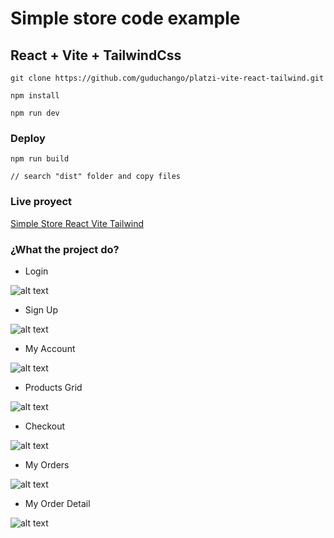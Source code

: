 # Simple store code example

## React + Vite + TailwindCss

```
git clone https://github.com/guduchango/platzi-vite-react-tailwind.git

npm install

npm run dev
```

### Deploy

```
npm run build

// search "dist" folder and copy files
```

### Live proyect

[Simple Store React Vite Tailwind](https://simple-store-vite-react-tailwind.edgardoponce.com/)

### ¿What the project do?

* Login

![alt text](https://simple-store-vite-react-tailwind.edgardoponce.com/images/store_photos/login.png "Login")

* Sign Up 

![alt text](https://simple-store-vite-react-tailwind.edgardoponce.com/images/store_photos/sign_up.png "Sign Up")

* My Account 

![alt text](https://simple-store-vite-react-tailwind.edgardoponce.com/images/store_photos/sign_up.png "My Account")

* Products Grid

![alt text](https://simple-store-vite-react-tailwind.edgardoponce.com/images/store_photos/grid_products.png "Products Grid")

* Checkout

![alt text](https://simple-store-vite-react-tailwind.edgardoponce.com/images/store_photos/check_out.png "Products Grid")

* My Orders

![alt text](https://simple-store-vite-react-tailwind.edgardoponce.com/images/store_photos/my_orders.png "My Orders")

* My Order Detail

![alt text](https://simple-store-vite-react-tailwind.edgardoponce.com/images/store_photos/my_order_detail.png "My Order detail")
